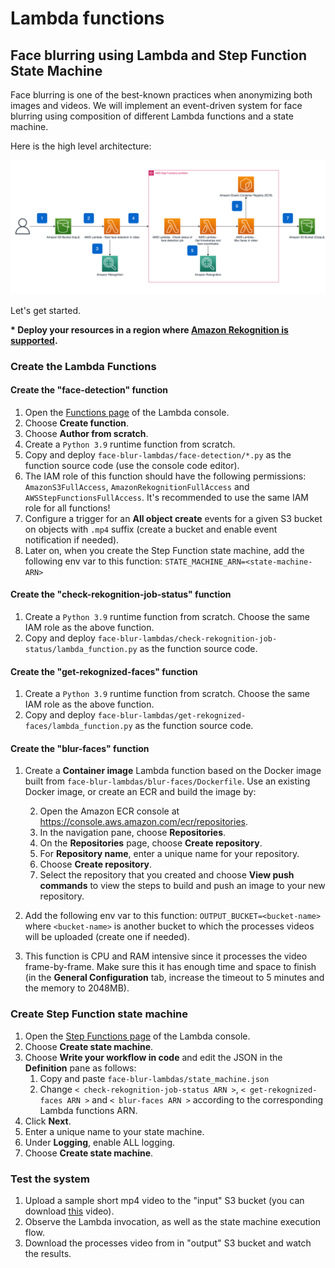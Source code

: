 # Lambda functions

## Face blurring using Lambda and Step Function State Machine

Face blurring is one of the best-known practices when anonymizing both images and videos.
We will implement an event-driven system for face blurring using composition of different Lambda functions and a state machine.

Here is the high level architecture:

![](img/face-blur.png)

Let's get started.

**\* Deploy your resources in a region where [Amazon Rekognition is supported](https://docs.aws.amazon.com/general/latest/gr/rekognition.html).**

### Create the Lambda Functions

#### Create the "face-detection" function

1. Open the [Functions page](https://console.aws.amazon.com/lambda/home#/functions) of the Lambda console\.
2. Choose **Create function**\.
3. Choose **Author from scratch**.
4. Create a `Python 3.9` runtime function from scratch.
5. Copy and deploy `face-blur-lambdas/face-detection/*.py` as the function source code (use the console code editor).
6. The IAM role of this function should have the following permissions: `AmazonS3FullAccess`, `AmazonRekognitionFullAccess` and `AWSStepFunctionsFullAccess`. It's recommended to use the same IAM role for all functions!
7. Configure a trigger for an **All object create** events for a given S3 bucket on objects with `.mp4` suffix (create a bucket and enable event notification if needed).
8. Later on, when you create the Step Function state machine, add the following env var to this function:
   `STATE_MACHINE_ARN=<state-machine-ARN>`

#### Create the "check-rekognition-job-status" function

1. Create a `Python 3.9` runtime function from scratch. Choose the same IAM role as the above function.
2. Copy and deploy `face-blur-lambdas/check-rekognition-job-status/lambda_function.py` as the function source code.

#### Create the "get-rekognized-faces" function

1. Create a `Python 3.9` runtime function from scratch. Choose the same IAM role as the above function.
2. Copy and deploy `face-blur-lambdas/get-rekognized-faces/lambda_function.py` as the function source code.

#### Create the "blur-faces" function

1. Create a **Container image** Lambda function based on the Docker image built from `face-blur-lambdas/blur-faces/Dockerfile`. Use an existing Docker image, or create an ECR and build the image by:

    2. Open the Amazon ECR console at [https://console\.aws\.amazon\.com/ecr/repositories](https://console.aws.amazon.com/ecr/repositories).
    3. In the navigation pane, choose **Repositories**\.
    4. On the **Repositories** page, choose **Create repository**\.
    5. For **Repository name**, enter a unique name for your repository\.
    6. Choose **Create repository**\.
    7. Select the repository that you created and choose **View push commands** to view the steps to build and push an image to your new repository\.

2. Add the following env var to this function:
   `OUTPUT_BUCKET=<bucket-name>` where `<bucket-name>` is another bucket to which the processes videos will be uploaded (create one if needed).
3. This function is CPU and RAM intensive since it processes the video frame-by-frame. Make sure this it has enough time and space to finish (in the **General Configuration** tab, increase the timeout to 5 minutes and the memory to 2048MB).


### Create Step Function state machine

1. Open the [Step Functions page](https://console.aws.amazon.com/lambda/home#/stepfunctions) of the Lambda console\.
2. Choose **Create state machine**.
3. Choose **Write your workflow in code** and edit the JSON in the **Definition** pane as follows:
    1. Copy and paste `face-blur-lambdas/state_machine.json`
    2. Change `< check-rekognition-job-status ARN >`, `< get-rekognized-faces ARN >` and `< blur-faces ARN >` according to the corresponding Lambda functions ARN.
4. Click **Next**.
5. Enter a unique name to your state machine.
6. Under **Logging**, enable ALL logging.
7. Choose **Create state machine**.

### Test the system

1. Upload a sample short mp4 video to the "input" S3 bucket (you can download [this](https://www.videvo.net/video/people-walking-on-street/2181/) video).
2. Observe the Lambda invocation, as well as the state machine execution flow.
3. Download the processes video from in "output" S3 bucket and watch the results.

